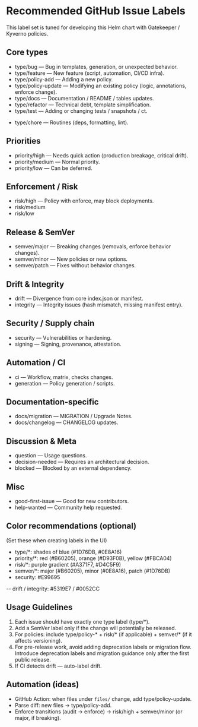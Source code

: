 # Recommended GitHub Issue Labels

This label set is tuned for developing this Helm chart with Gatekeeper / Kyverno policies.

## Core types
- type/bug — Bug in templates, generation, or unexpected behavior.
- type/feature — New feature (script, automation, CI/CD infra).
- type/policy-add — Adding a new policy.
- type/policy-update — Modifying an existing policy (logic, annotations, enforce change).
- type/docs — Documentation / README / tables updates.
- type/refactor — Technical debt, template simplification.
- type/test — Adding or changing tests / snapshots / ct.
<!-- Deprecation-related labels are omitted until after the first public release. -->
- type/chore — Routines (deps, formatting, lint).

## Priorities
- priority/high — Needs quick action (production breakage, critical drift).
- priority/medium — Normal priority.
- priority/low — Can be deferred.

## Enforcement / Risk
- risk/high — Policy with enforce, may block deployments.
- risk/medium
- risk/low

## Release & SemVer
- semver/major — Breaking changes (removals, enforce behavior changes).
- semver/minor — New policies or new options.
- semver/patch — Fixes without behavior changes.

## Drift & Integrity
- drift — Divergence from core index.json or manifest.
- integrity — Integrity issues (hash mismatch, missing manifest entry).

## Security / Supply chain
- security — Vulnerabilities or hardening.
- signing — Signing, provenance, attestation.

## Automation / CI
- ci — Workflow, matrix, checks changes.
- generation — Policy generation / scripts.

<!-- Deprecation lifecycle labels removed while project is pre-release. Add them later if a deprecation policy is activated. -->
## Documentation-specific
- docs/migration — MIGRATION / Upgrade Notes.
- docs/changelog — CHANGELOG updates.

## Discussion & Meta
- question — Usage questions.
- decision-needed — Requires an architectural decision.
- blocked — Blocked by an external dependency.

## Misc
- good-first-issue — Good for new contributors.
- help-wanted — Community help requested.

## Color recommendations (optional)
(Set these when creating labels in the UI)
- type/*: shades of blue (#1D76DB, #0E8A16)
- priority/*: red (#B60205), orange (#D93F0B), yellow (#FBCA04)
- risk/*: purple gradient (#A371F7, #D4C5F9)
- semver/*: major (#B60205), minor (#0E8A16), patch (#1D76DB)
- security: #E99695
<!-- Deprecation-related label colors reserved but labels are not active while project is pre-release. -->
-- drift / integrity: #5319E7 / #0052CC

## Usage Guidelines
1. Each issue should have exactly one type label (type/*).
2. Add a SemVer label only if the change will potentially be released.
3. For policies: include type/policy-* + risk/* (if applicable) + semver/* (if it affects versioning).
4. For pre-release work, avoid adding deprecation labels or migration flow. Introduce deprecation labels and migration guidance only after the first public release.
5. If CI detects drift — auto-label drift.

## Automation (ideas)
- GitHub Action: when files under `files/` change, add type/policy-update.
- Parse diff: new files -> type/policy-add.
- Enforce transitions (audit -> enforce) -> risk/high + semver/minor (or major, if breaking).

